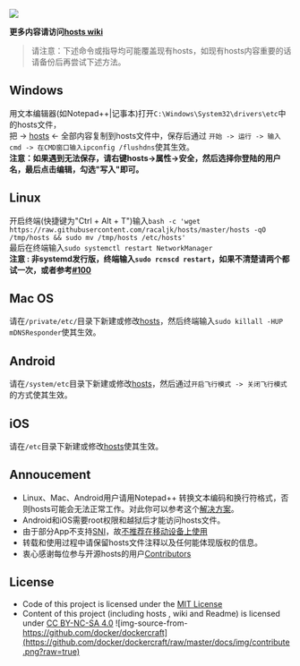 ![](http://www.google.com/logos/doodles/2015/holidays-2015-day-3-6399865393250304-hp2x.jpg)

**更多内容请访问[hosts wiki](https://github.com/racaljk/hosts/wiki)**

> 请注意：下述命令或指导均可能覆盖现有hosts，如现有hosts内容重要的话请备份后再尝试下述方法。

## Windows
用文本编辑器(如Notepad++|记事本)打开`C:\Windows\System32\drivers\etc`中的hosts文件，  
把 -> [hosts](https://raw.githubusercontent.com/racaljk/hosts/master/hosts) <- 全部内容复制到hosts文件中，保存后通过
```开始 -> 运行 -> 输入cmd -> 在CMD窗口输入ipconfig /flushdns```使其生效。
<br>**注意：如果遇到无法保存，请右键hosts->属性->安全，然后选择你登陆的用户名，最后点击编辑，勾选"写入"即可。**

## Linux 
开启终端(快捷键为"Ctrl + Alt + T")输入`bash -c 'wget https://raw.githubusercontent.com/racaljk/hosts/master/hosts -qO /tmp/hosts && sudo mv /tmp/hosts /etc/hosts'`
<br>最后在终端输入`sudo systemctl restart NetworkManager`
<br>**注意 : 非systemd发行版，终端输入`sudo rcnscd restart`，如果不清楚请两个都试一次，或者参考[#100](https://github.com/racaljk/hosts/issues/100)**

## Mac OS
请在`/private/etc/`目录下新建或修改[hosts](https://raw.githubusercontent.com/racaljk/hosts/master/hosts)，然后终端输入`sudo killall -HUP mDNSResponder`使其生效。

## Android
请在`/system/etc`目录下新建或修改[hosts](https://raw.githubusercontent.com/racaljk/hosts/master/hosts)，然后通过`开启飞行模式 -> 关闭飞行模式 `的方式使其生效。

## iOS 
请在`/etc`目录下新建或修改[hosts](https://raw.githubusercontent.com/racaljk/hosts/master/hosts)使其生效。

## Annoucement
* Linux、Mac、Android用户请用Notepad++ 转换文本编码和换行符格式，否则hosts可能会无法正常工作。对此你可以参考这个[解决方案](http://www.zhihu.com/question/29064201/answer/63612656)。
* Android和iOS需要root权限和越狱后才能访问hosts文件。
* 由于部分App不支持[SNI](https://en.wikipedia.org/wiki/Server_Name_Indication)，故[不推荐在移动设备上使用](https://github.com/racaljk/hosts/wiki/%E4%B8%BA%E4%BB%80%E4%B9%88%E4%B8%8D%E6%8E%A8%E8%8D%90%E5%9C%A8%E7%A7%BB%E5%8A%A8%E8%AE%BE%E5%A4%87%E4%B8%8A%E4%BD%BF%E7%94%A8hosts%EF%BC%9F)
* 转载和使用过程中请保留hosts文件注释以及任何能体现版权的信息。
* 衷心感谢每位参与开源hosts的用户[Contributors](https://github.com/racaljk/hosts/graphs/contributors)

## License
* Code of this project is licensed under the [MIT License](https://github.com/racaljk/hosts/blob/master/LICENSE)
* Content of this project (including hosts , wiki and Readme) is licensed under [CC BY-NC-SA 4.0](https://creativecommons.org/licenses/by-nc-sa/4.0/)
![img-source-from-https://github.com/docker/dockercraft](https://github.com/docker/dockercraft/raw/master/docs/img/contribute.png?raw=true)
